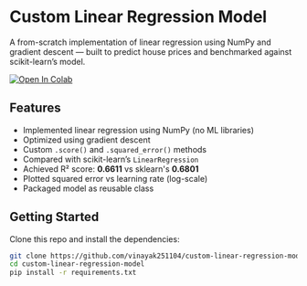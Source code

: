 # Custom Linear Regression Model

A from-scratch implementation of linear regression using NumPy and gradient descent — built to predict house prices and benchmarked against scikit-learn’s model.

[![Open In Colab](https://colab.research.google.com/assets/colab-badge.svg)](https://colab.research.google.com/github/vinayak251104/custom-linear-regression-model/blob/main/notebooks/HousePredictionWithCustomLinearRegressionModel.ipynb#scrollTo=dd7fd2fb-0455-4912-8fdd-bb2e7eb3501d)



## Features

- Implemented linear regression using NumPy (no ML libraries)
- Optimized using gradient descent
- Custom `.score()` and `.squared_error()` methods
- Compared with scikit-learn’s `LinearRegression`
- Achieved R² score: **0.6611** vs sklearn's **0.6801**
- Plotted squared error vs learning rate (log-scale)
- Packaged model as reusable class

## Getting Started

Clone this repo and install the dependencies:

```bash
git clone https://github.com/vinayak251104/custom-linear-regression-model.git
cd custom-linear-regression-model
pip install -r requirements.txt

